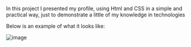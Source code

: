In this project I presented my profile, using Html and CSS in a simple and practical way, 
just to demonstrate a little of my knowledge in technologies

Below is an example of what it looks like:

![image](https://github.com/pcmaia13/Apresentacao-simples/assets/67519243/d9678cde-4585-4fa9-8ae8-edd6cb7c4fa3)

